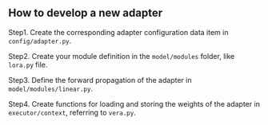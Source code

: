 ## How to develop a new adapter

Step1. Create the corresponding adapter configuration data item in `config/adapter.py`.

Step2. Create your module definition in the `model/modules` folder, like `lora.py` file.

Step3. Define the forward propagation of the adapter in `model/modules/linear.py`.

Step4. Create functions for loading and storing the weights of the adapter in `executor/context`, referring to `vera.py`.